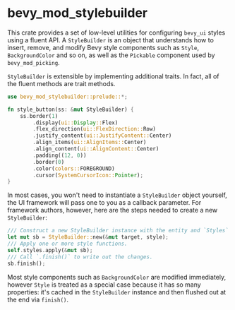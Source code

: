 # bevy_mod_stylebuilder

This crate provides a set of low-level utilities for configuring `bevy_ui` styles using a fluent
API. A `StyleBuilder` is an object that understands how to insert, remove, and modify Bevy style
components such as `Style`, `BackgroundColor` and so on, as well as the `Pickable` component used
by `bevy_mod_picking`.

`StyleBuilder` is extensible by implementing additional traits. In fact, all of the fluent methods
are trait methods.

```rust
use bevy_mod_stylebuilder::prelude::*;

fn style_button(ss: &mut StyleBuilder) {
    ss.border(1)
        .display(ui::Display::Flex)
        .flex_direction(ui::FlexDirection::Row)
        .justify_content(ui::JustifyContent::Center)
        .align_items(ui::AlignItems::Center)
        .align_content(ui::AlignContent::Center)
        .padding((12, 0))
        .border(0)
        .color(colors::FOREGROUND)
        .cursor(SystemCursorIcon::Pointer);
}
```

In most cases, you won't need to instantiate a `StyleBuilder` object yourself, the UI framework
will pass one to you as a callback parameter. For framework authors, however, here are the steps
needed to create a new `StyleBuilder`:

```rust
/// Construct a new StyleBuilder instance with the entity and `Styles` component.
let mut sb = StyleBuilder::new(&mut target, style);
/// Apply one or more style functions.
self.styles.apply(&mut sb);
/// Call `.finish()` to write out the changes.
sb.finish();
```

Most style components such as `BackgroundColor` are modified immediately, however `Style` is
treated as a special case because it has so many properties: it's cached in the `StyleBuilder`
instance and then flushed out at the end via `finish()`.
